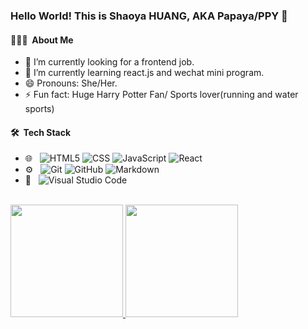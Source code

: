 ### Hello World! This is Shaoya HUANG, AKA Papaya/PPY 👋


#### 👨🏻‍💻 &nbsp;About Me 

- 🔭 I’m currently looking for a frontend job.
- 🌱 I’m currently learning react.js and wechat mini program.
- 😄 Pronouns: She/Her.
- ⚡ Fun fact: Huge Harry Potter Fan/ Sports lover(running and water sports)


#### 🛠 &nbsp;Tech Stack
- 🌐 &nbsp;
![HTML5](https://img.shields.io/badge/-HTML5-333333?style=flat&logo=HTML5)
![CSS](https://img.shields.io/badge/-CSS-333333?style=flat&logo=CSS3&logoColor=1572B6)
![JavaScript](https://img.shields.io/badge/-JavaScript-333333?style=flat&logo=javascript)
![React](https://img.shields.io/badge/-React-333333?style=flat&logo=react)
- ⚙️ &nbsp;
  ![Git](https://img.shields.io/badge/-Git-333333?style=flat&logo=git)
  ![GitHub](https://img.shields.io/badge/-GitHub-333333?style=flat&logo=github)
  ![Markdown](https://img.shields.io/badge/-Markdown-333333?style=flat&logo=markdown)
- 🔧 &nbsp;
  ![Visual Studio Code](https://img.shields.io/badge/-Visual%20Studio%20Code-333333?style=flat&logo=visual-studio-code&logoColor=007ACC)

<br/>

<a href="https://github.com/PapayaHUANG">
  <img height="180em" src="https://github-readme-stats.vercel.app/api?username=PapayaHUANG&theme=buefy&show_icons=true" />
  <img height="180em" src="https://github-readme-stats.vercel.app/api/top-langs/?username=PapayaHUANG&theme=buefy&layout=compact" />
</a>

<br/>
